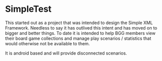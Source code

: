 # SimpleTest
This started out as a project that was intended to design the Simple XML Framework. Needless to say it has outlived this intent and has moved on to bigger and better things. To date it is intended to help BGG members view their board game collections and manage play scenarios / statistics that would otherwise not be available to them.

It is android based and will provide disconnected scenarios.

